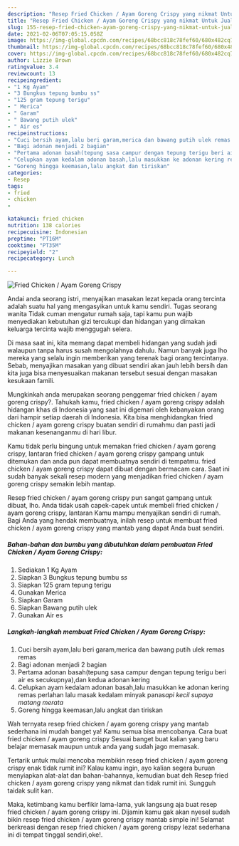 ```yaml
---
description: "Resep Fried Chicken / Ayam Goreng Crispy yang nikmat Untuk Jualan"
title: "Resep Fried Chicken / Ayam Goreng Crispy yang nikmat Untuk Jualan"
slug: 155-resep-fried-chicken-ayam-goreng-crispy-yang-nikmat-untuk-jualan
date: 2021-02-06T07:05:15.058Z
image: https://img-global.cpcdn.com/recipes/68bcc818c78fef60/680x482cq70/fried-chicken-ayam-goreng-crispy-foto-resep-utama.jpg
thumbnail: https://img-global.cpcdn.com/recipes/68bcc818c78fef60/680x482cq70/fried-chicken-ayam-goreng-crispy-foto-resep-utama.jpg
cover: https://img-global.cpcdn.com/recipes/68bcc818c78fef60/680x482cq70/fried-chicken-ayam-goreng-crispy-foto-resep-utama.jpg
author: Lizzie Brown
ratingvalue: 3.4
reviewcount: 13
recipeingredient:
- "1 Kg Ayam"
- "3 Bungkus tepung bumbu ss"
- "125 gram tepung terigu"
- " Merica"
- " Garam"
- " Bawang putih ulek"
- " Air es"
recipeinstructions:
- "Cuci bersih ayam,lalu beri garam,merica dan bawang putih ulek remas remas"
- "Bagi adonan menjadi 2 bagian"
- "Pertama adonan basah(tepung sasa campur dengan tepung terigu beri air es secukupnya),dan kedua adonan kering"
- "Celupkan ayam kedalam adonan basah,lalu masukkan ke adonan kering remas perlahan lalu masak kedalam minyak panas*api kecil supaya matang merata*"
- "Goreng hingga keemasan,lalu angkat dan tiriskan"
categories:
- Resep
tags:
- fried
- chicken
- 

katakunci: fried chicken  
nutrition: 138 calories
recipecuisine: Indonesian
preptime: "PT16M"
cooktime: "PT35M"
recipeyield: "2"
recipecategory: Lunch

---
```



![Fried Chicken / Ayam Goreng Crispy](https://img-global.cpcdn.com/recipes/68bcc818c78fef60/680x482cq70/fried-chicken-ayam-goreng-crispy-foto-resep-utama.jpg)

Andai anda seorang istri, menyajikan masakan lezat kepada orang tercinta adalah suatu hal yang mengasyikan untuk kamu sendiri. Tugas seorang  wanita Tidak cuman mengatur rumah saja, tapi kamu pun wajib menyediakan kebutuhan gizi tercukupi dan hidangan yang dimakan keluarga tercinta wajib menggugah selera.

Di masa  saat ini, kita memang dapat membeli hidangan yang sudah jadi walaupun tanpa harus susah mengolahnya dahulu. Namun banyak juga lho mereka yang selalu ingin memberikan yang terenak bagi orang tercintanya. Sebab, menyajikan masakan yang dibuat sendiri akan jauh lebih bersih dan kita juga bisa menyesuaikan makanan tersebut sesuai dengan masakan kesukaan famili. 



Mungkinkah anda merupakan seorang penggemar fried chicken / ayam goreng crispy?. Tahukah kamu, fried chicken / ayam goreng crispy adalah hidangan khas di Indonesia yang saat ini digemari oleh kebanyakan orang dari hampir setiap daerah di Indonesia. Kita bisa menghidangkan fried chicken / ayam goreng crispy buatan sendiri di rumahmu dan pasti jadi makanan kesenanganmu di hari libur.

Kamu tidak perlu bingung untuk memakan fried chicken / ayam goreng crispy, lantaran fried chicken / ayam goreng crispy gampang untuk ditemukan dan anda pun dapat membuatnya sendiri di tempatmu. fried chicken / ayam goreng crispy dapat dibuat dengan bermacam cara. Saat ini sudah banyak sekali resep modern yang menjadikan fried chicken / ayam goreng crispy semakin lebih mantap.

Resep fried chicken / ayam goreng crispy pun sangat gampang untuk dibuat, lho. Anda tidak usah capek-capek untuk membeli fried chicken / ayam goreng crispy, lantaran Kamu mampu menyajikan sendiri di rumah. Bagi Anda yang hendak membuatnya, inilah resep untuk membuat fried chicken / ayam goreng crispy yang mantab yang dapat Anda buat sendiri.

<!--inarticleads1-->

##### Bahan-bahan dan bumbu yang dibutuhkan dalam pembuatan Fried Chicken / Ayam Goreng Crispy:

1. Sediakan 1 Kg Ayam
1. Siapkan 3 Bungkus tepung bumbu s*s*
1. Siapkan 125 gram tepung terigu
1. Gunakan  Merica
1. Siapkan  Garam
1. Siapkan  Bawang putih ulek
1. Gunakan  Air es




<!--inarticleads2-->

##### Langkah-langkah membuat Fried Chicken / Ayam Goreng Crispy:

1. Cuci bersih ayam,lalu beri garam,merica dan bawang putih ulek remas remas
1. Bagi adonan menjadi 2 bagian
1. Pertama adonan basah(tepung sasa campur dengan tepung terigu beri air es secukupnya),dan kedua adonan kering
1. Celupkan ayam kedalam adonan basah,lalu masukkan ke adonan kering remas perlahan lalu masak kedalam minyak panas*api kecil supaya matang merata*
1. Goreng hingga keemasan,lalu angkat dan tiriskan




Wah ternyata resep fried chicken / ayam goreng crispy yang mantab sederhana ini mudah banget ya! Kamu semua bisa mencobanya. Cara buat fried chicken / ayam goreng crispy Sesuai banget buat kalian yang baru belajar memasak maupun untuk anda yang sudah jago memasak.

Tertarik untuk mulai mencoba membikin resep fried chicken / ayam goreng crispy enak tidak rumit ini? Kalau kamu ingin, ayo kalian segera buruan menyiapkan alat-alat dan bahan-bahannya, kemudian buat deh Resep fried chicken / ayam goreng crispy yang nikmat dan tidak rumit ini. Sungguh taidak sulit kan. 

Maka, ketimbang kamu berfikir lama-lama, yuk langsung aja buat resep fried chicken / ayam goreng crispy ini. Dijamin kamu gak akan nyesel sudah bikin resep fried chicken / ayam goreng crispy mantab simple ini! Selamat berkreasi dengan resep fried chicken / ayam goreng crispy lezat sederhana ini di tempat tinggal sendiri,oke!.

